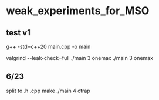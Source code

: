 # weak_experiments_for_MSO

## test v1

g++ -std=c++20 main.cpp -o main

valgrind --leak-check=full ./main 3 onemax
./main 3 onemax

## 6/23 
split to .h .cpp
make
./main 4 ctrap

## 



